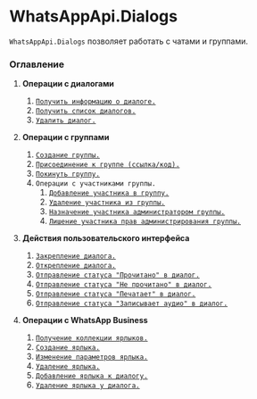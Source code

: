 # WhatsAppApi.Dialogs
`WhatsAppApi.Dialogs` позволяет работать с чатами и группами.

### Оглавление

1.  **Операции с диалогами**
    1.  [`Получить информацию о диалоге.`](DialogOperations/GetDialog.md)
    2.  [`Получить список диалогов.`](DialogOperations/GetDialogs.md)
    3.  [`Удалить диалог.`](DialogOperations/RemoveDialog.md)

2.  **Операции с группами**
    1. [`Создание группы.`](GroupOperations/CreateGroup.md)
    2. [`Присоединение к группе (ссылка/код).`](GroupOperations/JoinGroup.md)
    3. [`Покинуть группу.`](GroupOperations/LeaveGroup.md)
    4. `Операции с участниками группы.`
        1. [`Добавление участника в группу.`](GroupOperations/ParticipantOperations/AddParticipant.md)
        2. [`Удаление участника из группы.`](GroupOperations/ParticipantOperations/RemoveParticipant.md)
        3. [`Назначение участника администратором группы.`](GroupOperations/ParticipantOperations/PromoteParticipant.md)
        4. [`Лишение участника прав администрирования группы.`](GroupOperations/ParticipantOperations/DemoteParticipant.md)

3.  **Действия пользовательского интерфейса**
    1.  [`Закрепление диалога.`](UIOperations/PinChat.md)
    2.  [`Открепление диалога.`](UIOperations/UnpinChat.md)
    3.  [`Отправление статуса "Прочитано" в диалог.`](UIOperations/ReadChat.md)
    4.  [`Отправление статуса "Не прочитано" в диалог.`](UIOperations/UnReadChat.md)
    5.  [`Отправление статуса "Печатает" в диалог.`](UIOperations/SendTypingStatus.md)
    6.  [`Отправление статуса "Записывает аудио" в диалог.`](UIOperations/SendVoiceRecordingStatus.md)

4. **Операции с WhatsApp Business**
   1.  [`Получение коллекции ярлыков.`](WhatsAppBusinessOperations/GetLabels.md)
   2.  [`Создание ярлыка.`](WhatsAppBusinessOperations/CreateLabel.md)
   3.  [`Изменение параметров ярлыка.`](WhatsAppBusinessOperations/UpdateLabel.md)
   4.  [`Удаление ярлыка.`](WhatsAppBusinessOperations/RemoveLabel.md)
   5.  [`Добавление ярлыка к диалогу.`](WhatsAppBusinessOperations/LabeledChat.md)
   6.  [`Удаление ярлыка у диалога.`](WhatsAppBusinessOperations/UnlabeledChat.md)
